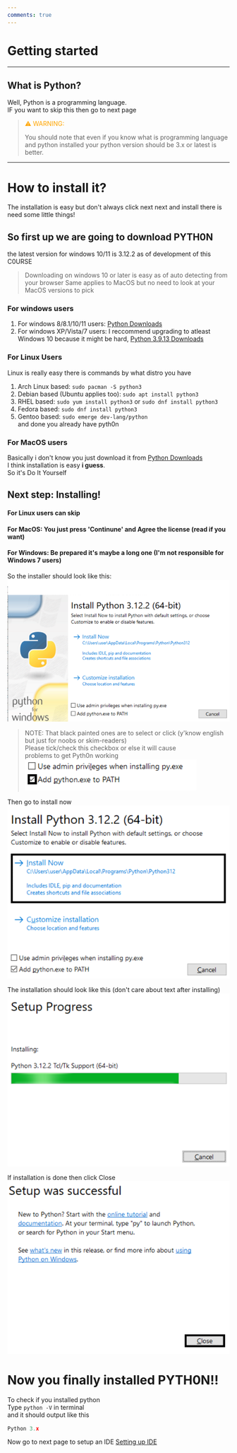 ```yaml
---
comments: true
---
```




# Getting started

---

## What is Python?
Well, Python is a programming language.<br>
IF you want to skip this then go to next page

> <p style="color:orange">⚠ WARNING:</p> You should note that even if you know what is programming language and python installed your python version should be 3.x or latest is better.

---

# How to install it?

The installation is easy but don't always click next next and install there is need some little things!

## So first up we are going to download PYTH0N

the latest version for windows 10/11 is 3.12.2 as of development of this C0URSE

> Downloading on windows 10 or later is easy as of auto detecting from your browser
> Same applies to MacOS but no need to look at your MacOS versions to pick

### For windows users
1. For windows 8/8.1/10/11 users: [Python Downloads](https://www.python.org/downloads)<br>
2. For windows XP/Vista/7 users: I reccommend upgrading to atleast Windows 10 because it might be hard, [Python 3.9.13 Downloads](https://www.python.org/downloads/release/python-3913/)
### For Linux Users
Linux is really easy there is commands by what distro you have<br>
1. Arch Linux based: ```sudo pacman -S python3```<br>
2. Debian based (Ubuntu applies too): ```sudo apt install python3```<br>
3. RHEL based: ```sudo yum install python3``` or ```sudo dnf install python3```<br>
4. Fedora based: ```sudo dnf install python3```<br>
5. Gentoo based: ```sudo emerge dev-lang/python```<br>
and done you already have pyth0n
### For MacOS users
Basically i don't know you just download it from [Python Downloads](https://www.python.org/downloads)<br>
I think installation is easy **i guess**.<br>
So it's Do It Yourself

## Next step: Installing!
#### For Linux users can skip
#### For MacOS: You just press 'Continune' and Agree the license (read if you want)
#### For Windows: Be prepared it's maybe a long one (I'm not responsible for Windows 7 users)
So the installer should look like this:<br>
![Installation look on Windows 10](../assets/images/installer-look-windows.png)
> NOTE: That black painted ones are to select or click (y'know english but just for noobs or skim-readers)<br>
Please tick/check this checkbox or else it will cause<br> problems to get Pyth0n working<br>
![Check these](../assets/images/installer-checks-windows.png)

Then go to install now<br>
![Install now](../assets/images/installer-install-now-windows.png)

The installation should look like this (don't care about text after installing)<br>
![Install progress](../assets/images/installation-install-progress-windows.png)

If installation is done then click Close<br>
![Click close](../assets/images/installation-done-windows.png)

# Now you finally installed PYTH0N!!
To check if you installed python<br>
Type ```python -V``` in terminal<br>
and it should output like this<br>
```python
Python 3.x
```
Now go to next page to setup an IDE
[Setting up IDE](Setting%20up%20IDE.md)